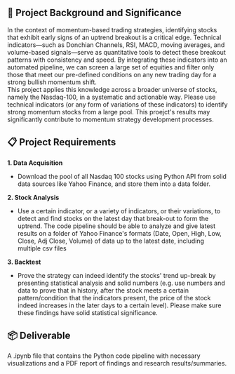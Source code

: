 ## 🎯 Project Background and Significance
In the context of momentum-based trading strategies, identifying stocks that exhibit early signs of an uptrend breakout is a critical edge. Technical indicators—such as Donchian Channels, RSI, MACD, moving averages, and volume-based signals—serve as quantitative tools to detect these breakout patterns with consistency and speed. By integrating these indicators into an automated pipeline, we can screen a large set of equities and filter only those that meet our pre-defined conditions on any new trading day for a strong bullish momentum shift.\
This project applies this knowledge across a broader universe of stocks, namely the Nasdaq-100, in a systematic and actionable way. Please use technical indicators (or any form of variations of these indicators) to identify strong momentum stocks from a large pool. This proejct's results may significantly contribute to momentum strategy development processes.

## 📋 Project Requirements
**1. Data Acquisition**
- Download the pool of all Nasdaq 100 stocks using Python API from solid data sources like Yahoo Finance, and store them into a data folder.

**2. Stock Analysis**
- Use a certain indicator, or a variety of indicators, or their variations, to detect and find stocks on the latest day that break-out to form the uptrend. The code pipeline should be able to analyze and give latest results on a folder of Yahoo Finance's formats (Date, Open, High, Low, Close, Adj Close, Volume) of data up to the latest date, including multiple csv files

**3. Backtest**
- Prove the strategy can indeed identify the stocks' trend up-break by presenting statistical analysis and solid numbers (e.g. use numbers and data to prove that in history, after the stock meets a certain pattern/condition that the indicators present, the price of the stock indeed increases in the later days to a certain level). Please make sure these findings have solid statistical significance.


## 📦 Deliverable
A .ipynb file that contains the Python code pipeline with necessary visualizations and a PDF report of findings and research results/summaries.